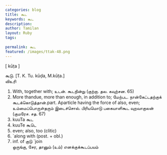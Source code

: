 ```yaml
---
categories: blog
title: கூட
keywords: கூட
description: 
author: Tamilan
layout: Ruby
tags: 
 
permalink: கூட
featured: /images/ttak-48.png
---
```

  
[ kūṭa ]  
  
கூடு. [T. K. Tu. kūḍa, M.kūṭa.]  
விஉரி  
1. With, together with; உடன். கூடநின்று (குற்றா. தல. கவுற்சன. 65)  
2. More thandue, more than enough, in addition to; மேற்பட. நான்கேட்டதற்குக் கூடக்கொடுத்தான்.part. Aparticle having the force of also, even; உம்மைப்பொருள்தரும் இடைச்சொல். பிரியமொடு பகையாளிகூட வுறவாகுலன் (குமரேச. சத. 67)  
13. kuuTa கூட  
12. kuuTe கூடெ  
1. even; also, too (clitic)  
2. `along with (post. + obl.)  
3. inf. of குடு `join  
ஒருங்கு, சேர, தானும் (உம்) எனக்குக்கூடப்பயம்